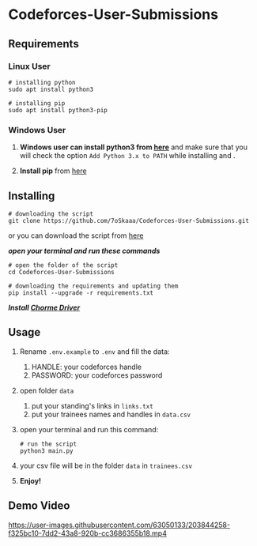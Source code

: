 # Codeforces-User-Submissions

## Requirements

### Linux User

```shell
# installing python
sudo apt install python3
```

```shell
# installing pip
sudo apt install python3-pip
```

### Windows User

1. **Windows user can install python3 from [here](https://www.python.org/downloads/)** and make sure that you will check the option `Add Python 3.x to PATH` while installing and .

2. **Install pip** from [here](https://pip.pypa.io/en/stable/installation/)

## Installing

```shell
# downloading the script
git clone https://github.com/7oSkaaa/Codeforces-User-Submissions.git
```

or you can download the script from [here](https://github.com/7oSkaaa/Codeforces-User-Submissions/archive/refs/heads/main.zip)

***open your terminal and run these commands***

```shell
# open the folder of the script
cd Codeforces-User-Submissions
```

```shell
# downloading the requirements and updating them
pip install --upgrade -r requirements.txt
```

***Install [Chorme Driver](https://github.com/SeleniumHQ/selenium/wiki/ChromeDriver/01fde32d0ed245141e24151f83b7c2db31d596a4#quick-installation)***

## Usage

1. Rename `.env.example` to `.env` and fill the data:
   1. HANDLE: your codeforces handle
   2. PASSWORD: your codeforces password

2. open folder `data`
   1. put your standing's links in `links.txt`
   2. put your trainees names and handles in `data.csv`

3. open your terminal and run this command:

    ```shell
    # run the script
    python3 main.py
    ```

4. your csv file will be in the folder `data` in `trainees.csv`

5. **Enjoy!**

## Demo Video


https://user-images.githubusercontent.com/63050133/203844258-f325bc10-7dd2-43a8-920b-cc3686355b18.mp4

